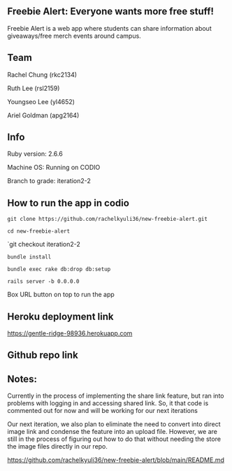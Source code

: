 ## Freebie Alert: Everyone wants more free stuff!
Freebie Alert is a web app where students can share information about giveaways/free merch events around campus. 

## Team
Rachel Chung (rkc2134)

Ruth Lee (rsl2159)

Youngseo Lee (yl4652)

Ariel Goldman (apg2164)

## Info
Ruby version: 2.6.6

Machine OS: Running on CODIO

Branch to grade: iteration2-2

## How to run the app in codio

`git clone https://github.com/rachelkyuli36/new-freebie-alert.git`

`cd new-freebie-alert`

`git checkout iteration2-2 

`bundle install`

`bundle exec rake db:drop db:setup`

`rails server -b 0.0.0.0`

Box URL button on top to run the app

## Heroku deployment link
https://gentle-ridge-98936.herokuapp.com

## Github repo link

## Notes:
Currently in the process of implementing the share link feature, but ran into problems with logging in and accessing shared link. So, it that code is commented out for now and will be working for our next iterations

Our next iteration, we also plan to eliminate the need to convert into direct image link and condense the feature into an upload file. However, we are still in the process of figuring out how to do that without needing the store the image files directly in our repo. 

https://github.com/rachelkyuli36/new-freebie-alert/blob/main/README.md 
